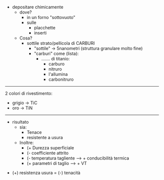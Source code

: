 - depositare chimicamente
	- dove?
		- in un forno "sottovuoto"
		- sulle
			- placchette 
			- inserti
	- Cosa?
		- sottile strato/pellicola di CARBURI
			- "sottile" -> 5nanometri (struttura granulare molto fine)
			- "carburi" come (lista):
				- ....... di titanio:
					- carburo
					- nitruro
					- l'allumina
					- carbonitruro

------

2 colori di rivestimento:
- grigio -> TiC
- oro -> TiN

-----

- risultato
	- sia:
		- Tenace
		- resistente a usura
	- Inoltre:
		- (+ Durezza superficiale
		- (- coefficiente attrito 
		- (- temperatura tagliente --> + conducibilità termica
		- (+ parametri di taglio --> + VT


*  (+) resistenza usura = (-) tenacità
